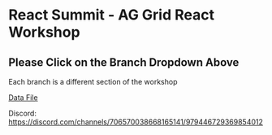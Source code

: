 # React Summit - AG Grid React Workshop

## Please Click on the Branch Dropdown Above 

Each branch is a different section of the workshop 

[Data File](https://www.ag-grid.com/example-assets/olympic-winners.json)

Discord: https://discord.com/channels/706570038668165141/979446729369854012
